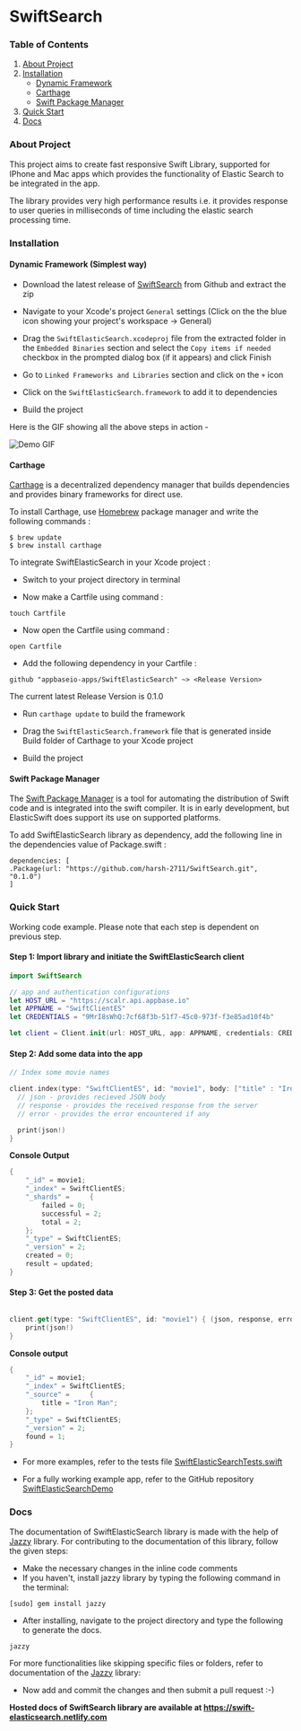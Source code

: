 # SwiftSearch

### Table of Contents

1. [About Project](#about-project)
2. [Installation](#installation)
    * [Dynamic Framework](#dynamic-framework-simplest-way)
    * [Carthage](#carthage)
    * [Swift Package Manager](#swift-package-manager)
3. [Quick Start](#quick-start)
4. [Docs](#docs)

### About Project

This project aims to create fast responsive Swift Library, supported for IPhone and Mac apps which provides the functionality of Elastic Search to be integrated in the app.

The library provides very high performance results i.e. it provides response to user queries in milliseconds of time including the elastic search processing time.

### Installation

#### Dynamic Framework (Simplest way)

* Download the latest release of [SwiftSearch](https://github.com/harsh-2711/SwiftSearch/archive/v0.1.0.zip) from Github and extract the zip 

* Navigate to your Xcode's project `General` settings (Click on the the blue icon showing your project's workspace -> General)

* Drag the `SwiftElasticSearch.xcodeproj` file from the extracted folder in the `Embedded Binaries` section and select the `Copy items if needed` checkbox in the prompted dialog box (if it appears) and click Finish

* Go to `Linked Frameworks and Libraries` section and click on the `+` icon

* Click on the `SwiftElasticSearch.framework` to add it to dependencies

* Build the project

Here is the GIF showing all the above steps in action - 

![Demo GIF](https://github.com/harsh-2711/Resources/blob/master/SwiftElasticSearchDemo.gif)

#### Carthage

[Carthage](https://github.com/Carthage/Carthage) is a decentralized dependency manager that builds dependencies and provides binary frameworks for direct use.

To install Carthage, use [Homebrew](https://brew.sh/) package manager and write the following commands :

```
$ brew update
$ brew install carthage
```
To integrate SwiftElasticSearch in your Xcode project :

* Switch to your project directory in terminal

* Now make a Cartfile using command :

```
touch Cartfile
```
* Now open the Cartfile using command :

```
open Cartfile
```
* Add the following dependency in your Cartfile :

```
github "appbaseio-apps/SwiftElasticSearch" ~> <Release Version>
```
The current latest Release Version is 0.1.0

* Run `carthage update` to build the framework

* Drag the `SwiftElasticSearch.framework` file that is generated inside Build folder of Carthage to your Xcode project

* Build the project

#### Swift Package Manager

The [Swift Package Manager](https://swift.org/package-manager/) is a tool for automating the distribution of Swift code and is integrated into the swift compiler. It is in early development, but ElasticSwift does support its use on supported platforms.

To add SwiftElasticSearch library as dependency, add the following line in the dependencies value of Package.swift : 

```
dependencies: [
.Package(url: "https://github.com/harsh-2711/SwiftSearch.git", "0.1.0")
]
```

### Quick Start

Working code example. Please note that each step is dependent on previous step.

#### Step 1: Import library and initiate the SwiftElasticSearch client

```swift
import SwiftSearch

// app and authentication configurations
let HOST_URL = "https://scalr.api.appbase.io"
let APPNAME = "SwiftClientES"
let CREDENTIALS = "9MrI8sWhQ:7cf68f3b-51f7-45c0-973f-f3e85ad10f4b"

let client = Client.init(url: HOST_URL, app: APPNAME, credentials: CREDENTIALS)
```

#### Step 2: Add some data into the app

```swift
// Index some movie names

client.index(type: "SwiftClientES", id: "movie1", body: ["title" : "Iron Man"]) { (json, response, error) in
  // json - provides recieved JSON body
  // response - provides the received response from the server
  // error - provides the error encountered if any

  print(json!)
}
```

**Console Output**

```swift
{
    "_id" = movie1;
    "_index" = SwiftClientES;
    "_shards" =     {
        failed = 0;
        successful = 2;
        total = 2;
    };
    "_type" = SwiftClientES;
    "_version" = 2;
    created = 0;
    result = updated;
}
```

#### Step 3: Get the posted data

```swift

client.get(type: "SwiftClientES", id: "movie1") { (json, response, error) in
    print(json!)
}
```

**Console output**

```swift
{
    "_id" = movie1;
    "_index" = SwiftClientES;
    "_source" =     {
        title = "Iron Man";
    };
    "_type" = SwiftClientES;
    "_version" = 2;
    found = 1;
}
```

* For more examples, refer to the tests file [SwiftElasticSearchTests.swift](https://github.com/appbaseio-apps/SwiftElasticSearch/blob/master/SwiftElasticSearchTests/SwiftElasticSearchTests.swift)

* For a fully working example app, refer to the GitHub repository [SwiftElasticSearchDemo](https://github.com/harsh-2711/SwiftElasticSearchDemo)

### Docs

The documentation of SwiftElasticSearch library is made with the help of [Jazzy](https://github.com/realm/jazzy) library. For contributing to the documentation of this library, follow the given steps:

* Make the necessary changes in the inline code comments
* If you haven't, install jazzy library by typing the following command in the terminal:
```
[sudo] gem install jazzy
```
* After installing, navigate to the project directory and type the following to generate the docs.
```
jazzy
```
For more functionalities like skipping specific files or folders, refer to documentation of the [Jazzy](https://github.com/realm/jazzy)  library:
* Now add and commit the changes and then submit a pull request :-)

**Hosted docs of SwiftSearch library are available at https://swift-elasticsearch.netlify.com**
